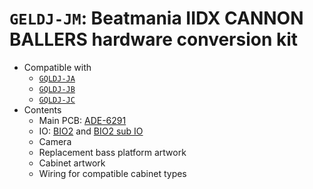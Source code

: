 # `GELDJ-JM`: Beatmania IIDX CANNON BALLERS hardware conversion kit

* Compatible with
  * [`GQLDJ-JA`](GQLDJ-JA.md)
  * [`GQLDJ-JB`](GQLDJ-JB.md)
  * [`GQLDJ-JC`](GQLDJ-JC.md)
* Contents
  * Main PCB: [ADE-6291](../boards.md#ADE-6291)
  * IO: [BIO2](../io.md#bio2) and [BIO2 sub IO](../io.md#bio2-sub-io)
  * Camera
  * Replacement bass platform artwork
  * Cabinet artwork
  * Wiring for compatible cabinet types